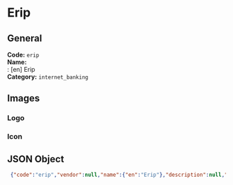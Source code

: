 # Erip 
## General 
**Code:** `erip`  
**Name:**  
:	[en] Erip  
**Category:** `internet_banking`  
## Images 
### Logo 
### Icon 
## JSON Object 
```json
 {"code":"erip","vendor":null,"name":{"en":"Erip"},"description":null,"countries":null,"category":"internet_banking"}```  
